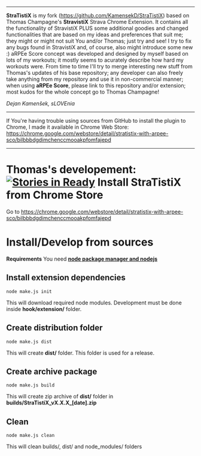***************************************************************************************************************************
__StraTistiX__  is my fork (https://github.com/KamensekD/StraTistiX) based on Thomas Champagne's __StravistiX__ Strava Chrome Extension.
It contains all the functionality of StravistiX PLUS some additional goodies and changed functionalities that are based on my ideas and preferences that suit me; they might or might not suit You and/or Thomas; just try and see! I try to fix any bugs found in StravistiX and, of course, also might introduce some new :)
aRPEe Score concept was developed and designed by myself based on lots of my workouts; it mostly seems to acurately describe how hard my workouts were.
From time to time I'll try to merge interesting new stuff from Thomas's updates of his base repository; any developer can also freely take anything from my repository and use it in non-commercial manner; when using __aRPEe Score__, please link to this repository and/or extension; most kudos for the whole concept go to Thomas Champagne!

_Dejan Kamenšek, sLOVEnia_
***************************************************************************************************************************
If You're having trouble using sources from GitHub to install the plugin to Chrome, I made it available in Chrome Web Store:
https://chrome.google.com/webstore/detail/stratistix-with-arpee-sco/bilbbbdgdimchenccmooakpfomfajepd
***************************************************************************************************************************


Thomas's developement: [![Stories in Ready](https://badge.waffle.io/thomaschampagne/stravistix.png?label=ready&title=Ready)](http://waffle.io/thomaschampagne/stravistix)
Install StraTistiX from Chrome Store
==========
Go to https://chrome.google.com/webstore/detail/stratistix-with-arpee-sco/bilbbbdgdimchenccmooakpfomfajepd

Install/Develop from sources
==========
**Requirements**
You need [**node package manager and nodejs**](http://nodejs.org/) 

## Install extension dependencies
```
node make.js init
```
This will download required node modules. Development must be done inside **hook/extension/** folder.

## Create distribution folder 
```
node make.js dist
```
This will create **dist/** folder. This folder is used for a release.

## Create archive package 
```
node make.js build
```
This will create zip archive of **dist/** folder in **builds/StraTistiX\_vX.X.X\_[date].zip**

## Clean 
```
node make.js clean
```
This will clean builds/, dist/ and node_modules/ folders
